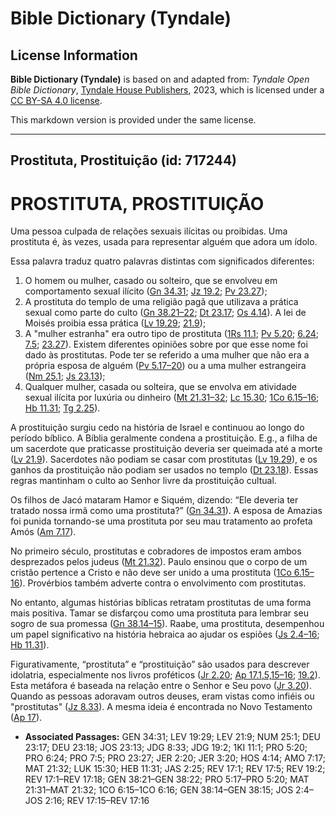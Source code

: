 # Bible Dictionary (Tyndale)

## License Information

**Bible Dictionary (Tyndale)** is based on and adapted from: _Tyndale Open Bible Dictionary_, [Tyndale House Publishers](https://tyndaleopenresources.com/), 2023, which is licensed under a [CC BY-SA 4.0 license](https://creativecommons.org/licenses/by-sa/4.0/legalcode.en).

This markdown version is provided under the same license.



--------------------------------

## Prostituta, Prostituição (id: 717244)

PROSTITUTA, PROSTITUIÇÃO
========================

Uma pessoa culpada de relações sexuais ilícitas ou proibidas. Uma prostituta é, às vezes, usada para representar alguém que adora um ídolo.

Essa palavra traduz quatro palavras distintas com significados diferentes:

1. O homem ou mulher, casado ou solteiro, que se envolveu em comportamento sexual ilícito ([Gn 34\.31](https://ref.ly/Gen34:31); [Jz 19\.2](https://ref.ly/Judg19:2); [Pv 23\.27](https://ref.ly/Prov23:27));
2. A prostituta do templo de uma religião pagã que utilizava a prática sexual como parte do culto ([Gn 38\.21–22](https://ref.ly/Gen38:21-Gen38:22); [Dt 23\.17](https://ref.ly/Deut23:17); [Os 4\.14](https://ref.ly/Hos4:14)). A lei de Moisés proibia essa prática ([Lv 19\.29](https://ref.ly/Lev19:29); [21\.9](https://ref.ly/Lev21:9));
3. A "mulher estranha" era outro tipo de prostituta ([1Rs 11\.1](https://ref.ly/1Kgs11:1); [Pv 5\.20](https://ref.ly/Prov5:20); [6\.24](https://ref.ly/Prov6:24); [7\.5](https://ref.ly/Prov7:5); [23\.27](https://ref.ly/Prov23:27)). Existem diferentes opiniões sobre por que esse nome foi dado às prostitutas. Pode ter se referido a uma mulher que não era a própria esposa de alguém ([Pv 5\.17–20](https://ref.ly/Prov5:17-Prov5:20)) ou a uma mulher estrangeira ([Nm 25\.1](https://ref.ly/Num25:1); [Js 23\.13](https://ref.ly/Josh23:13));
4. Qualquer mulher, casada ou solteira, que se envolva em atividade sexual ilícita por luxúria ou dinheiro ([Mt 21\.31–32](https://ref.ly/Matt21:31-Matt21:32); [Lc 15\.30](https://ref.ly/Luke15:30); [1Co 6\.15–16](https://ref.ly/1Cor6:15-1Cor6:16); [Hb 11\.31](https://ref.ly/Heb11:31); [Tg 2\.25](https://ref.ly/Jas2:25)).

A prostituição surgiu cedo na história de Israel e continuou ao longo do período bíblico. A Bíblia geralmente condena a prostituição. E.g., a filha de um sacerdote que praticasse prostituição deveria ser queimada até a morte ([Lv 21\.9](https://ref.ly/Lev21:9)). Sacerdotes não podiam se casar com prostitutas ([Lv 19\.29](https://ref.ly/Lev19:29)), e os ganhos da prostituição não podiam ser usados no templo ([Dt 23\.18](https://ref.ly/Deut23:18)). Essas regras mantinham o culto ao Senhor livre da prostituição cultual.

Os filhos de Jacó mataram Hamor e Siquém, dizendo: “Ele deveria ter tratado nossa irmã como uma prostituta?” ([Gn 34\.31](https://ref.ly/Gen34:31)). A esposa de Amazias foi punida tornando\-se uma prostituta por seu mau tratamento ao profeta Amós ([Am 7\.17](https://ref.ly/Amos7:17)).

No primeiro século, prostitutas e cobradores de impostos eram ambos desprezados pelos judeus ([Mt 21\.32](https://ref.ly/Matt21:32)). Paulo ensinou que o corpo de um cristão pertence a Cristo e não deve ser unido a uma prostituta ([1Co 6\.15–16](https://ref.ly/1Cor6:15-1Cor6:16)). Provérbios também adverte contra o envolvimento com prostitutas.

No entanto, algumas histórias bíblicas retratam prostitutas de uma forma mais positiva. Tamar se disfarçou como uma prostituta para lembrar seu sogro de sua promessa ([Gn 38\.14–15](https://ref.ly/Gen38:14-Gen38:15)). Raabe, uma prostituta, desempenhou um papel significativo na história hebraica ao ajudar os espiões ([Js 2\.4–16](https://ref.ly/Josh2:4-Josh2:16); [Hb 11\.31](https://ref.ly/Heb11:31)).

Figurativamente, “prostituta” e “prostituição” são usados para descrever idolatria, especialmente nos livros proféticos ([Jr 2\.20](https://ref.ly/Jer2:20); [Ap 17\.1,5,15](https://ref.ly/Rev17:1,Rev17:5,Rev17:15-Rev17:16)[–](https://ref.ly/Rev17:1)[16](https://ref.ly/Rev17:1,Rev17:5,Rev17:15-Rev17:16); [19\.2](https://ref.ly/Rev19:2)). Esta metáfora é baseada na relação entre o Senhor e Seu povo ([Jr 3\.20](https://ref.ly/Jer3:20)). Quando as pessoas adoravam outros deuses, eram vistas como infiéis ou "prostitutas" ([Jz 8\.33](https://ref.ly/Judg8:33)). A mesma ideia é encontrada no Novo Testamento ([Ap 17](https://ref.ly/Rev17:1-Rev17:18)).

* **Associated Passages:** GEN 34:31; LEV 19:29; LEV 21:9; NUM 25:1; DEU 23:17; DEU 23:18; JOS 23:13; JDG 8:33; JDG 19:2; 1KI 11:1; PRO 5:20; PRO 6:24; PRO 7:5; PRO 23:27; JER 2:20; JER 3:20; HOS 4:14; AMO 7:17; MAT 21:32; LUK 15:30; HEB 11:31; JAS 2:25; REV 17:1; REV 17:5; REV 19:2; REV 17:1–REV 17:18; GEN 38:21–GEN 38:22; PRO 5:17–PRO 5:20; MAT 21:31–MAT 21:32; 1CO 6:15–1CO 6:16; GEN 38:14–GEN 38:15; JOS 2:4–JOS 2:16; REV 17:15–REV 17:16

